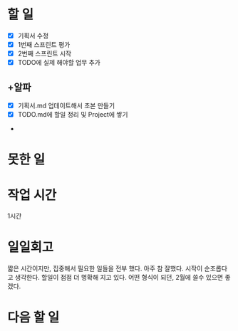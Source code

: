 # 할 일
- [X] 기획서 수정
- [X] 1번째 스프린트 평가
- [X] 2번째 스프린트 시작
- [X] TODO에 실제 해야할 업무 추가
## +알파
- [X] 기획서.md 업데이트해서 초본 만들기
- [X] TODO.md에 할일 정리 및 Project에 쌓기
- 

# 못한 일

# 작업 시간
1시간

# 일일회고
짧은 시간이지만, 집중해서 필요한 일들을 전부 했다.
아주 참 잘했다. 시작이 순조롭다고 생각한다.
할일이 점점 더 명확해 지고 있다.
어떤 형식이 되던, 2월에 쓸수 있으면 좋겠다.

# 다음 할 일